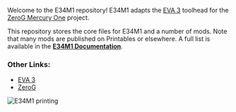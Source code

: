 Welcome to the E34M1 repository! E34M1 adapts the [EVA 3](https://main.eva-3d.page/) toolhead for the [ZeroG Mercury One](https://docs.zerog.one/) project.

This repository stores the core files for E34M1 and a number of mods. Note that many mods are published on Printables or elsewhere. A full list is available in the **[E34M1 Documentation](https://jon-harper.github.io/E34M1/)**.

### Other Links:

- [EVA 3](https://main.eva-3d.page/)
- [ZeroG](https://docs.zerog.one/)

![E34M1 printing](https://raw.githubusercontent.com/jon-harper/E34M1/main/docs/img/gallery/banner.jpg)
